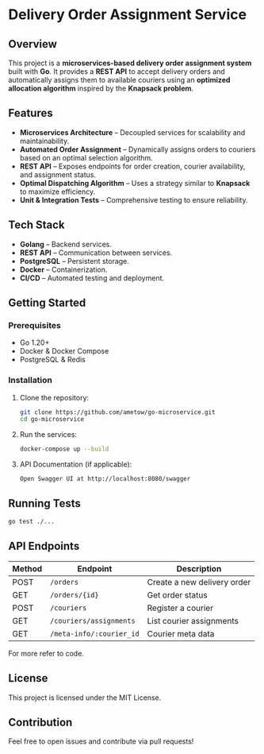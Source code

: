 # Delivery Order Assignment Service

## Overview
This project is a **microservices-based delivery order assignment system** built with **Go**. It provides a **REST API** to accept delivery orders and automatically assigns them to available couriers using an **optimized allocation algorithm** inspired by the **Knapsack problem**. 

## Features
- **Microservices Architecture** – Decoupled services for scalability and maintainability.
- **Automated Order Assignment** – Dynamically assigns orders to couriers based on an optimal selection algorithm.
- **REST API** – Exposes endpoints for order creation, courier availability, and assignment status.
- **Optimal Dispatching Algorithm** – Uses a strategy similar to **Knapsack** to maximize efficiency.
- **Unit & Integration Tests** – Comprehensive testing to ensure reliability.

## Tech Stack
- **Golang** – Backend services.
- **REST API** – Communication between services.
- **PostgreSQL** – Persistent storage.
- **Docker** – Containerization.
- **CI/CD** – Automated testing and deployment.

## Getting Started
### Prerequisites
- Go 1.20+
- Docker & Docker Compose
- PostgreSQL & Redis

### Installation
1. Clone the repository:
   ```sh
   git clone https://github.com/ametow/go-microservice.git
   cd go-microservice
   ```

2. Run the services:
   ```sh
   docker-compose up --build
   ```

3. API Documentation (if applicable):
   ```
   Open Swagger UI at http://localhost:8080/swagger
   ```

## Running Tests
```sh
go test ./...
```

## API Endpoints
| Method | Endpoint | Description |
|--------|---------|-------------|
| POST   | `/orders` | Create a new delivery order |
| GET    | `/orders/{id}` | Get order status |
| POST   | `/couriers` | Register a courier |
| GET    | `/couriers/assignments` | List courier assignments |
| GET    | `/meta-info/:courier_id` | Courier meta data |

For more refer to code.

## License
This project is licensed under the MIT License.

## Contribution
Feel free to open issues and contribute via pull requests!
